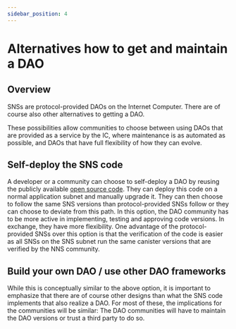 ```yaml
---
sidebar_position: 4
---
```

# Alternatives how to get and maintain a DAO

## Overview

SNSs are protocol-provided DAOs on the Internet Computer.
There are of course also other alternatives to getting a DAO.

These possibilities allow communities to choose between using DAOs that are provided
as a service by the IC, where maintenance is as automated as possible, and DAOs
that have full flexibility of how they can evolve.


## Self-deploy the SNS code
  A developer or a community can choose to self-deploy a DAO by reusing the publicly
  available [open source code](https://github.com/dfinity/ic/tree/master/rs/sns).
They can deploy this code on a normal application subnet and manually upgrade it.
  They can then choose to follow the same SNS versions than
  protocol-provided SNSs follow or they can choose to deviate from this path.
  In this option, the DAO community has to be more active in
  implementing, testing and approving code versions. In exchange, they have more flexibility.
One advantage of the protocol-provided SNSs over this option is that the verification of the code is
easier as all SNSs on the SNS subnet run the same canister versions that are verified by the
  NNS community.

## Build your own DAO / use other DAO frameworks
  While this is conceptually similar to the above option, it is important to emphasize
  that there are of course other designs than what the SNS code implements
  that also realize a DAO.
  For most of these, the implications for the communities will be similar: The DAO
  communities will have to maintain the DAO versions or trust
  a third party to do so.
